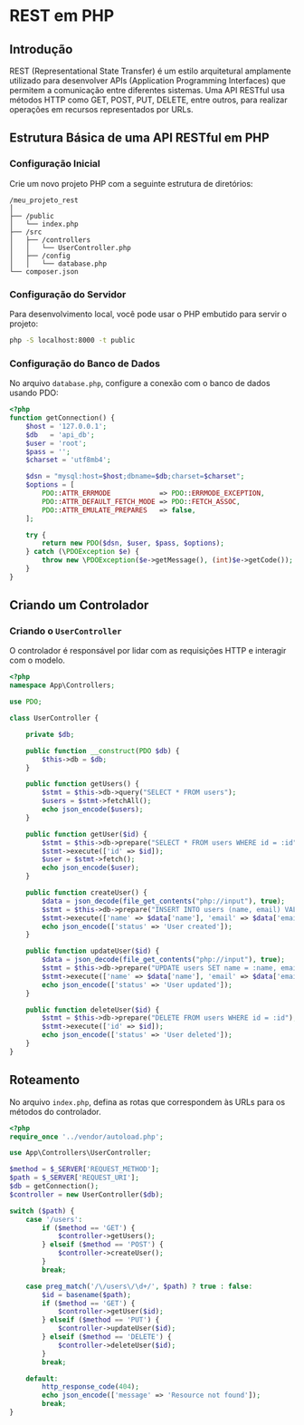 # REST em PHP

## Introdução

REST (Representational State Transfer) é um estilo arquitetural amplamente utilizado para desenvolver APIs (Application Programming Interfaces) que permitem a comunicação entre diferentes sistemas. Uma API RESTful usa métodos HTTP como GET, POST, PUT, DELETE, entre outros, para realizar operações em recursos representados por URLs. 

## Estrutura Básica de uma API RESTful em PHP

### Configuração Inicial

Crie um novo projeto PHP com a seguinte estrutura de diretórios:

```
/meu_projeto_rest
│
├── /public
│   └── index.php
├── /src
│   ├── /controllers
│   │   └── UserController.php
│   ├── /config
│   │   └── database.php
└── composer.json
```

### Configuração do Servidor

Para desenvolvimento local, você pode usar o PHP embutido para servir o projeto:

```bash
php -S localhost:8000 -t public
```

### Configuração do Banco de Dados

No arquivo `database.php`, configure a conexão com o banco de dados usando PDO:

```php
<?php
function getConnection() {
    $host = '127.0.0.1';
    $db   = 'api_db';
    $user = 'root';
    $pass = '';
    $charset = 'utf8mb4';

    $dsn = "mysql:host=$host;dbname=$db;charset=$charset";
    $options = [
        PDO::ATTR_ERRMODE            => PDO::ERRMODE_EXCEPTION,
        PDO::ATTR_DEFAULT_FETCH_MODE => PDO::FETCH_ASSOC,
        PDO::ATTR_EMULATE_PREPARES   => false,
    ];

    try {
        return new PDO($dsn, $user, $pass, $options);
    } catch (\PDOException $e) {
        throw new \PDOException($e->getMessage(), (int)$e->getCode());
    }
}
```

## Criando um Controlador

### Criando o `UserController`

O controlador é responsável por lidar com as requisições HTTP e interagir com o modelo.

```php
<?php
namespace App\Controllers;

use PDO;

class UserController {

    private $db;

    public function __construct(PDO $db) {
        $this->db = $db;
    }

    public function getUsers() {
        $stmt = $this->db->query("SELECT * FROM users");
        $users = $stmt->fetchAll();
        echo json_encode($users);
    }

    public function getUser($id) {
        $stmt = $this->db->prepare("SELECT * FROM users WHERE id = :id");
        $stmt->execute(['id' => $id]);
        $user = $stmt->fetch();
        echo json_encode($user);
    }

    public function createUser() {
        $data = json_decode(file_get_contents("php://input"), true);
        $stmt = $this->db->prepare("INSERT INTO users (name, email) VALUES (:name, :email)");
        $stmt->execute(['name' => $data['name'], 'email' => $data['email']]);
        echo json_encode(['status' => 'User created']);
    }

    public function updateUser($id) {
        $data = json_decode(file_get_contents("php://input"), true);
        $stmt = $this->db->prepare("UPDATE users SET name = :name, email = :email WHERE id = :id");
        $stmt->execute(['name' => $data['name'], 'email' => $data['email'], 'id' => $id]);
        echo json_encode(['status' => 'User updated']);
    }

    public function deleteUser($id) {
        $stmt = $this->db->prepare("DELETE FROM users WHERE id = :id");
        $stmt->execute(['id' => $id]);
        echo json_encode(['status' => 'User deleted']);
    }
}
```
## Roteamento

No arquivo `index.php`, defina as rotas que correspondem às URLs para os métodos do controlador.

```php
<?php
require_once '../vendor/autoload.php';

use App\Controllers\UserController;

$method = $_SERVER['REQUEST_METHOD'];
$path = $_SERVER['REQUEST_URI'];
$db = getConnection();
$controller = new UserController($db);

switch ($path) {
    case '/users':
        if ($method == 'GET') {
            $controller->getUsers();
        } elseif ($method == 'POST') {
            $controller->createUser();
        }
        break;

    case preg_match('/\/users\/\d+/', $path) ? true : false:
        $id = basename($path);
        if ($method == 'GET') {
            $controller->getUser($id);
        } elseif ($method == 'PUT') {
            $controller->updateUser($id);
        } elseif ($method == 'DELETE') {
            $controller->deleteUser($id);
        }
        break;

    default:
        http_response_code(404);
        echo json_encode(['message' => 'Resource not found']);
        break;
}
```
